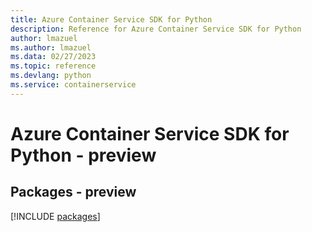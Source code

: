```yaml
---
title: Azure Container Service SDK for Python
description: Reference for Azure Container Service SDK for Python
author: lmazuel
ms.author: lmazuel
ms.data: 02/27/2023
ms.topic: reference
ms.devlang: python
ms.service: containerservice
---
```

# Azure Container Service SDK for Python - preview
## Packages - preview
[!INCLUDE [packages](container-service-index.md)]